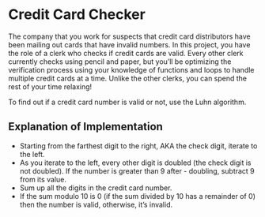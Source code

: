 # Credit Card Checker

The company that you work for suspects that credit card distributors have been mailing out cards that have invalid numbers. In this project, you have the role of a clerk who checks if credit cards are valid. Every other clerk currently checks using pencil and paper, but you’ll be optimizing the verification process using your knowledge of functions and loops to handle multiple credit cards at a time. Unlike the other clerks, you can spend the rest of your time relaxing!

To find out if a credit card number is valid or not, use the Luhn algorithm.

## Explanation of Implementation

- Starting from the farthest digit to the right, AKA the check digit, iterate to the left.
- As you iterate to the left, every other digit is doubled (the check digit is not doubled). If the number is greater than 9 after - doubling, subtract 9 from its value.
- Sum up all the digits in the credit card number.
- If the sum modulo 10 is 0 (if the sum divided by 10 has a remainder of 0) then the number is valid, otherwise, it’s invalid.
